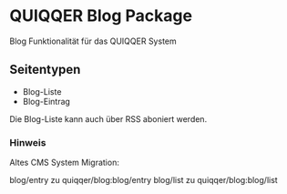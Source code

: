 # QUIQQER Blog Package

Blog Funktionalität für das QUIQQER System

## Seitentypen

+ Blog-Liste
+ Blog-Eintrag

Die Blog-Liste kann auch über RSS aboniert werden.



### Hinweis

Altes CMS System Migration:

blog/entry zu quiqqer/blog:blog/entry
blog/list zu quiqqer/blog:blog/list
